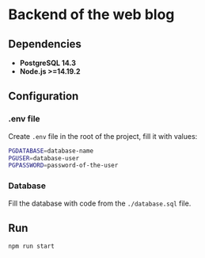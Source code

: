 # Backend of the web blog

## Dependencies

* **PostgreSQL 14.3**
* **Node.js >=14.19.2**

## Configuration

### .env file

Create `.env` file in the root of the project, fill it with values:

```bash
PGDATABASE=database-name
PGUSER=database-user
PGPASSWORD=password-of-the-user
```

### Database

Fill the database with code from the `./database.sql` file.

## Run

```bash
npm run start
```